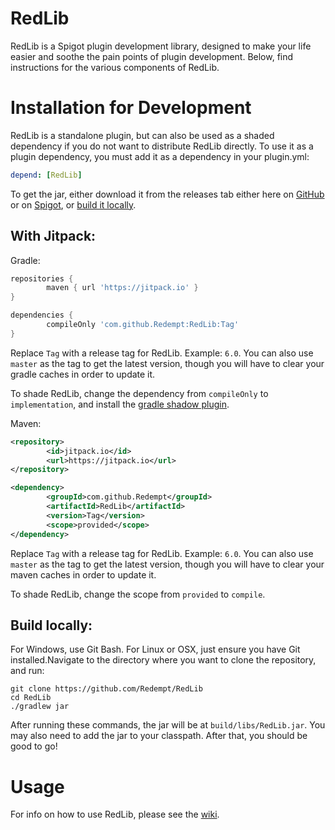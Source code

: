# RedLib
RedLib is a Spigot plugin development library, designed to make your life easier and soothe the pain points of plugin development. Below, find instructions for the various components of RedLib.

# Installation for Development

RedLib is a standalone plugin, but can also be used as a shaded dependency if you do not want to distribute RedLib directly. To use it as a plugin dependency, you must add it as a dependency in your plugin.yml:

```yaml
depend: [RedLib]
```

To get the jar, either download it from the releases tab either here on [GitHub](https://github.com/Redempt/RedLib/releases) or on [Spigot](https://www.spigotmc.org/resources/redlib.78713/), or [build it locally](https://github.com/Redempt/RedLib#build-locally).

## With Jitpack:

Gradle:

```groovy
repositories {
        maven { url 'https://jitpack.io' }
}

```

```groovy
dependencies {
        compileOnly 'com.github.Redempt:RedLib:Tag'
}
```

Replace `Tag` with a release tag for RedLib. Example: `6.0`. You can also use `master` as the tag to get the latest version, though you will have to clear your gradle caches in order to update it.

To shade RedLib, change the dependency from `compileOnly` to `implementation`, and install the [gradle shadow plugin](https://github.com/johnrengelman/shadow).

Maven:

```xml
<repository>
        <id>jitpack.io</id>
        <url>https://jitpack.io</url>
</repository>
```

```xml
<dependency>
        <groupId>com.github.Redempt</groupId>
        <artifactId>RedLib</artifactId>
        <version>Tag</version>
        <scope>provided</scope>
</dependency>
```
Replace `Tag` with a release tag for RedLib. Example: `6.0`. You can also use `master` as the tag to get the latest version, though you will have to clear your maven caches in order to update it.

To shade RedLib, change the scope from `provided` to `compile`.

## Build locally:

For Windows, use Git Bash. For Linux or OSX, just ensure you have Git installed.Navigate to the directory where you want to clone the repository, and run:

```
git clone https://github.com/Redempt/RedLib
cd RedLib
./gradlew jar
```

After running these commands, the jar will be at `build/libs/RedLib.jar`.
You may also need to add the jar to your classpath. After that, you should be good to go!

# Usage

For info on how to use RedLib, please see the [wiki](https://github.com/Redempt/RedLib/wiki).
